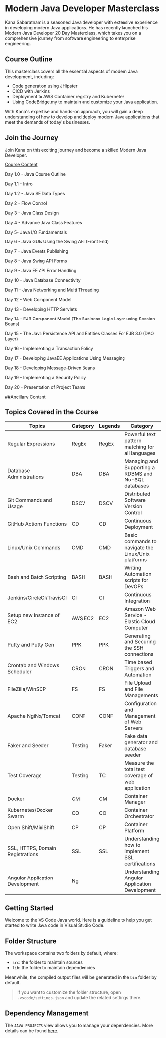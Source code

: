 # Modern Java Developer Masterclass

Kana Sabaratnam is a seasoned Java developer with extensive experience in developing modern Java applications. He has recently launched his Modern Java Developer 20 Day Masterclass, which takes you on a comprehensive journey from software engineering to enterprise engineering. 

## Course Outline

This masterclass covers all the essential aspects of modern Java development, including:
- Code generation using JHipster
- CICD with Jenkins
- Deployment to AWS Container registry and Kubernetes
- Using CodeBridge.my to maintain and customize your Java application. 

With Kana's expertise and hands-on approach, you will gain a deep understanding of how to develop and deploy modern Java applications that meet the demands of today's businesses. 

## Join the Journey

Join Kana on this exciting journey and become a skilled Modern Java Developer.

[Course Content](https://drive.google.com/drive/folders/1CLDJ58jbbVBqsrtSvUOt_gNFnw6KR__v)

Day 1.0 - Java Course Outline

Day 1.1 - Intro

Day 1.2 - Java SE Data Types

Day 2 -  Flow Control

Day 3 - Java Class Design

Day 4 - Advance Java Class Features

Day 5- Java I/O Fundamentals

Day 6 - Java GUIs Using the Swing API (Front  End)

Day 7 - Java Events Publishing

Day 8 - Java Swing API Forms

Day 9 - Java EE API Error Handling

Day 10 - Java Database Connectivity

Day 11 - Java Networking and Multi Threading

Day 12 - Web Component Model

Day 13 - Developing HTTP Servlets

Day 14 - EJB Component Model (The Business Logic Layer using Session Beans)

Day 15 - The Java Persistence API and  Entities Classes For EJB 3.0 (DAO Layer)

Day 16 - Implementing a Transaction Policy

Day 17 - Developing JavaEE Applications Using Messaging

Day 18 - Developing Message-Driven Beans

Day 19 - Implementing a Security Policy

Day 20 - Presentation of Project Teams


##Ancillary Content
## Topics Covered in the Course

| Topics | Category | Legends | Category |
| --- | --- | --- | --- |
| Regular Expressions | RegEx | RegEx | Powerful text pattern matching for all languages |
| Database Administrations | DBA | DBA | Managing and Supporting a RDBMS and No-SQL databases |
| Git Commands and Usage | DSCV | DSCV | Distributed Software Version Control |
| GitHub Actions Functions | CD | CD | Continuous Deployment |
| Linux/Unix Commands | CMD | CMD | Basic commands to navigate the Linux/Unix platforms |
| Bash and Batch Scripting | BASH | BASH | Writing Automation scripts for DevOPs |
| Jenkins/CircleCI/TravisCI | CI | CI | Continuous Integration |
| Setup new Instance of EC2 | AWS EC2 | EC2 | Amazon Web Service - Elastic Cloud Computer |
| Putty and Putty Gen | PPK | PPK | Generating and Securing the SSH connections |
| Crontab and Windows Scheduler | CRON | CRON | Time based Triggers and Automation |
| FileZilla/WinSCP | FS | FS | File Upload and File Managements |
| Apache NgiNx/Tomcat | CONF | CONF | Configuration and Management of Web Servers |
| Faker and Seeder | Testing | Faker | Fake data generator and database seeder |
| Test Coverage | Testing | TC | Measure the total test coverage of web application |
| Docker | CM | CM | Container Manager |
| Kubernetes/Docker Swarm | CO | CO | Container Orchestrator |
| Open Shift/MiniShift | CP | CP | Container Platform |
| SSL, HTTPS, Domain Registrations | SSL | SSL | Understanding how to implement SSL certifications |
| Angular Application Development | Ng | | Understanding Angular Application Development |


## Getting Started

Welcome to the VS Code Java world. Here is a guideline to help you get started to write Java code in Visual Studio Code.

## Folder Structure

The workspace contains two folders by default, where:

- `src`: the folder to maintain sources
- `lib`: the folder to maintain dependencies

Meanwhile, the compiled output files will be generated in the `bin` folder by default.

> If you want to customize the folder structure, open `.vscode/settings.json` and update the related settings there.

## Dependency Management

The `JAVA PROJECTS` view allows you to manage your dependencies. More details can be found [here](https://github.com/microsoft/vscode-java-dependency#manage-dependencies).
